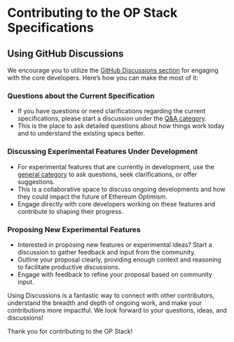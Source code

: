 # Contributing to the OP Stack Specifications

## Using GitHub Discussions

We encourage you to utilize the [GitHub Discussions section](https://github.com/ethereum-optimism/specs/discussions) for engaging with the core developers. Here’s how you can make the most of it:

### Questions about the Current Specification

- If you have questions or need clarifications regarding the current specifications, please start a discussion under the [Q&A category](https://github.com/ethereum-optimism/specs/discussions/categories/q-a).
- This is the place to ask detailed questions about how things work today and to understand the existing specs better.

### Discussing Experimental Features Under Development

- For experimental features that are currently in development, use the [general category](https://github.com/ethereum-optimism/specs/discussions/categories/general) to ask questions, seek clarifications, or offer suggestions.
- This is a collaborative space to discuss ongoing developments and how they could impact the future of Ethereum Optimism.
- Engage directly with core developers working on these features and contribute to shaping their progress.

### Proposing New Experimental Features

- Interested in proposing new features or experimental ideas? Start a discussion to gather feedback and input from the community.
- Outline your proposal clearly, providing enough context and reasoning to facilitate productive discussions.
- Engage with feedback to refine your proposal based on community input.

Using Discussions is a fantastic way to connect with other contributors, understand the breadth and depth of ongoing work, and make your contributions more impactful. We look forward to your questions, ideas, and discussions!

Thank you for contributing to the OP Stack!
